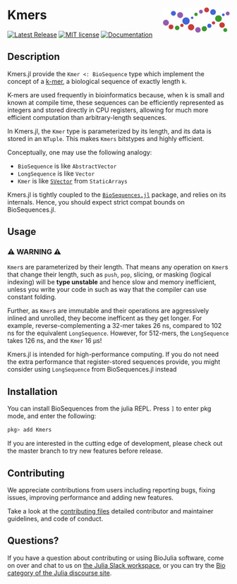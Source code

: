 # <img src="./sticker.svg" width="30%" align="right" /> Kmers

[![Latest Release](https://img.shields.io/github/release/BioJulia/Kmers.jl.svg)](https://github.com/BioJulia/Kmers.jl/releases/latest)
[![MIT license](https://img.shields.io/badge/license-MIT-green.svg)](https://github.com/BioJulia/Kmers.jl/blob/master/LICENSE)
[![Documentation](https://img.shields.io/badge/docs-stable-blue.svg)](https://biojulia.github.io/Kmers.jl/stable)

## Description
Kmers.jl provide the `Kmer <: BioSequence` type which implement the concept of a
[k-mer](https://en.wikipedia.org/wiki/K-mer), a biological sequence of exactly length `k`.


K-mers are used frequently in bioinformatics because, when k is small and known at
compile time, these sequences can be efficiently represented as integers and stored
directly in CPU registers, allowing for much more efficient computation than arbitrary-length sequences.

In Kmers.jl, the `Kmer` type is parameterized by its length, and its data is stored in an `NTuple`. This makes `Kmers` bitstypes and highly efficient.

Conceptually, one may use the following analogy:
* `BioSequence` is like `AbstractVector`
* `LongSequence` is like `Vector`
* `Kmer` is like [`SVector`](https://github.com/JuliaArrays/StaticArrays.jl) from `StaticArrays`

Kmers.jl is tightly coupled to the
[`BioSequences.jl`](https://github.com/BioJulia/BioSequences.jl) package,
and relies on its internals.
Hence, you should expect strict compat bounds on BioSequences.jl.

## Usage
### ⚠️ WARNING ⚠️
`Kmer`s are parameterized by their length. That means any operation on `Kmer`s that change their length, such as `push`, `pop`, slicing, or masking (logical indexing) will be **type unstable** and hence slow and memory inefficient, unless you write your code in such as way that the compiler can use constant folding.

Further, as `Kmer`s are immutable and their operations are aggressively inlined and unrolled,
they become inefficent as they get longer.
For example, reverse-complementing a 32-mer takes 26 ns, compared to 102 ns for the equivalent `LongSequence`. However, for 512-mers, the `LongSequence` takes 126 ns, and the `Kmer` 16 μs!

Kmers.jl is intended for high-performance computing. If you do not need the extra performance that register-stored sequences provide, you might consider using `LongSequence` from BioSequences.jl instead

## Installation
You can install BioSequences from the julia
REPL. Press `]` to enter pkg mode, and enter the following:

```julia
pkg> add Kmers
```

If you are interested in the cutting edge of development, please check out
the master branch to try new features before release.

## Contributing
We appreciate contributions from users including reporting bugs, fixing
issues, improving performance and adding new features.

Take a look at the [contributing files](https://github.com/BioJulia/Contributing)
detailed contributor and maintainer guidelines, and code of conduct.

## Questions?
If you have a question about contributing or using BioJulia software, come
on over and chat to us on [the Julia Slack workspace](https://julialang.org/slack/), or you can try the
[Bio category of the Julia discourse site](https://discourse.julialang.org/c/domain/bio).
